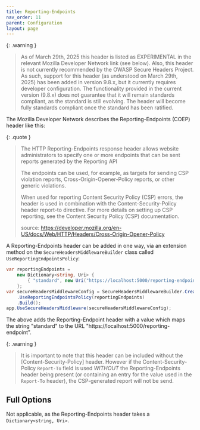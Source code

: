 ```yaml
---
title: Reporting-Endpoints
nav_order: 11
parent: Configuration
layout: page
---
```


{: .warning }
> As of March 29th, 2025 this header is listed as EXPERIMENTAL in the relevant Mozilla Developer Network link (see below). Also, this header is not currently recommended by the OWASP Secure Headers Project.
> As such, support for this header (as understood on March 29th, 2025) has been added in version 9.8.x, but it currently requires developer configuration.
> The functionality provided in the current version (9.8.x) does not guarantee that it will remain standards compliant, as the standard is still evolving. The header will become fully standards compliant once the standard has been ratified.

The Mozilla Developer Network describes the Reporting-Endpoints (COEP) header like this:

{: .quote }
> The HTTP Reporting-Endpoints response header allows website administrators to specify one or more endpoints that can be sent reports generated by the Reporting API
>
> The endpoints can be used, for example, as targets for sending CSP violation reports, Cross-Origin-Opener-Policy reports, or other generic violations.
>
> When used for reporting Content Security Policy (CSP) errors, the header is used in combination with the Content-Security-Policy header report-to directive. For more details on setting up CSP reporting, see the Content Security Policy (CSP) documentation.
>
> source: https://developer.mozilla.org/en-US/docs/Web/HTTP/Headers/Cross-Origin-Opener-Policy

A Reporting-Endpoints header can be added in one way, via an extension method on the `SecureHeadersMiddlewareBuilder` class called `UseReportingEndpointsPolicy`:

```csharp
var reportingEndpoints =
    new Dictionary<string, Uri> {
        { "standard", new Uri("https://localhost:5000/reporting-endpoint") }
    };
var secureHeadersMiddlewareConfig = SecureHeadersMiddlewareBuilder.CreateBuilder()
    .UseReportingEndpointsPolicy(reportingEndpoints)
    .Build();
app.UseSecureHeadersMiddleware(secureHeadersMiddlewareConfig);
```

The above adds the Reporting-Endpoint header with a value which maps the string "standard" to the URL "https://localhost:5000/reporting-endpoint".

{: .warning }
> It is important to note that this header can be included without the [Content-Security-Policy] header. However if the Content-Security-Policy `Report-To` field is used _WITHOUT_ the Reporting-Endpoints header being present (or containing an entry for the value used in the `Report-To` header), the CSP-generated report will not be send.

## Full Options

Not applicable, as the Reporting-Endpoints header takes a `Dictionary<string, Uri>`.
